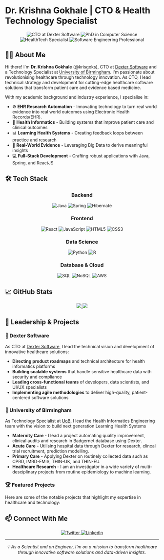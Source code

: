 # Dr. Krishna Gokhale | CTO & Health Technology Specialist

<div align="center">
  <img src="https://img.shields.io/badge/CTO-Dexter_Software-purple?style=for-the-badge" alt="CTO at Dexter Software" />
  <img src="https://img.shields.io/badge/PhD-Computer_Science-orange?style=for-the-badge" alt="PhD in Computer Science" />
  <img src="https://img.shields.io/badge/HealthTech-Expert-blue?style=for-the-badge" alt="HealthTech Specialist" />
  <img src="https://img.shields.io/badge/Software_Engineering-Professional-red?style=for-the-badge" alt="Software Engineering Professional" />
</div>

## 👨‍🔬 About Me

Hi there! I'm **Dr. Krishna Gokhale** (@krisgoks), CTO at [Dexter Software](https://dexter.software/) and a Technology Specialist at [University of Birmingham](https://www.birmingham.ac.uk/staff/profiles/applied-health/gokhale-krishna). I'm passionate about revolutionising healthcare through technology innovation. As CTO, I lead technical strategy and development for cutting-edge healthcare software solutions that transform patient care and evidence based medicine.

With my academic background and industry experience, I specialise in:

- ⚙️ **EHR Research Automation** - Innovating technology to turn real world evidence into real world outcomes using Electronic Health Records(EHR).
- 🏥 **Health Informatics** - Building systems that improve patient care and clinical outcomes
- 📊 **Learning Health Systems** - Creating feedback loops between practice and research
- 🔬 **Real-World Evidence** - Leveraging Big Data to derive meaningful insights
- 💻 **Full-Stack Development** - Crafting robust applications with Java, Spring, and ReactJS

## 🛠️ Tech Stack

<div align="center">
  
### Backend
![Java](https://img.shields.io/badge/Java-ED8B00?style=for-the-badge&logo=java&logoColor=white)
![Spring](https://img.shields.io/badge/Spring-6DB33F?style=for-the-badge&logo=spring&logoColor=white)
![Hibernate](https://img.shields.io/badge/Hibernate-59666C?style=for-the-badge&logo=hibernate&logoColor=white)

### Frontend
![React](https://img.shields.io/badge/React-20232A?style=for-the-badge&logo=react&logoColor=61DAFB)
![JavaScript](https://img.shields.io/badge/JavaScript-F7DF1E?style=for-the-badge&logo=javascript&logoColor=black)
![HTML5](https://img.shields.io/badge/HTML5-E34F26?style=for-the-badge&logo=html5&logoColor=white)
![CSS3](https://img.shields.io/badge/CSS3-1572B6?style=for-the-badge&logo=css3&logoColor=white)

### Data Science
![Python](https://img.shields.io/badge/Python-3776AB?style=for-the-badge&logo=python&logoColor=white)
![R](https://img.shields.io/badge/R-276DC3?style=for-the-badge&logo=r&logoColor=white)

### Database & Cloud
![SQL](https://img.shields.io/badge/SQL-4479A1?style=for-the-badge&logo=postgresql&logoColor=white)
![NoSQL](https://img.shields.io/badge/NoSQL-4DB33D?style=for-the-badge&logo=mongodb&logoColor=white)
![AWS](https://img.shields.io/badge/AWS-232F3E?style=for-the-badge&logo=amazon-aws&logoColor=white)

</div>

## 📈 GitHub Stats

<div align="center">
  <a href="https://github.com/krisgoks">
    <picture>
      <source
        srcset="https://github-readme-stats-iota-livid-45.vercel.app/api?username=krisgoks&show_icons=true&theme=dark&show=reviews,discussions_started,discussions_answered,prs_merged,prs_merged_percentage"
        media="(prefers-color-scheme: dark)"
      />
      <source
        srcset="https://github-readme-stats-iota-livid-45.vercel.app/api?username=krisgoks&show_icons=true&show=reviews,discussions_started,discussions_answered,prs_merged,prs_merged_percentage"
        media="(prefers-color-scheme: light), (prefers-color-scheme: no-preference)"
      />
      <img src="https://github-readme-stats-iota-livid-45.vercel.app/api?username=krisgoks&show_icons=true&theme=dark&show=reviews,discussions_started,discussions_answered,prs_merged,prs_merged_percentage" />
    </picture>
  </a>
  <a href="https://github.com/krisgoks">
    <picture>
      <source
        srcset="https://github-readme-stats-iota-livid-45.vercel.app/api/top-langs/?username=krisgoks&show_icons=true&theme=dark&langs_count=8&layout=compact"
        media="(prefers-color-scheme: dark)"
      />
      <source
        srcset="https://github-readme-stats-iota-livid-45.vercel.app/api/top-langs/?username=krisgoks&show_icons=true&langs_count=8&layout=compact"
        media="(prefers-color-scheme: light), (prefers-color-scheme: no-preference)"
      />
      <img src="https://github-readme-stats-iota-livid-45.vercel.app/api/top-langs/?username=krisgoks&show_icons=true&theme=dark&langs_count=8&layout=compact" />
    </picture>
  </a>
</div>

## 🚀 Leadership & Projects

### 🏢 Dexter Software
As CTO at [Dexter Software](https://dexter.software/), I lead the technical vision and development of innovative healthcare solutions:
- **Directing product roadmaps** and technical architecture for health informatics platforms
- **Building scalable systems** that handle sensitive healthcare data with security and compliance
- **Leading cross-functional teams** of developers, data scientists, and UI/UX specialists
- **Implementing agile methodologies** to deliver high-quality, patient-centered software solutions

### 🏫 University of Birmingham
As Technology Specialist at [UoB](https://birmingham.ac.uk), I lead the Health Informatics Engineering team with the vision to build next generation Learning Health Systems
- **Maternity Care** - I lead a project automating quality improvement, clinical audits and research in Badgernet database using Dexter.
- **Acute Care** - Utilising hospital data through Dexter for research, clincal trial recruitment, prediction modelling.
- **Primary Care** - Applying Dexter on routinely collected data such as CPRD, IMRD-EMIS, THIN-UK, and THIN-EU.
- **Healthcare Research** - I am an investigator in a wide variety of multi-desciplinary projects from routine epidemiology to machine learning.

### 🏆 Featured Projects
Here are some of the notable projects that highlight my expertise in healthcare and technology:


## 📫 Connect With Me

<div align="center">
  <a href="https://twitter.com/KrishnaGokhale">
    <img src="https://img.shields.io/badge/Twitter-1DA1F2?style=for-the-badge&logo=twitter&logoColor=white" alt="Twitter" />
  </a>
  <a href="https://www.linkedin.com/in/krishna-gokhale-260b9830/">
    <img src="https://img.shields.io/badge/LinkedIn-0077B5?style=for-the-badge&logo=linkedin&logoColor=white" alt="LinkedIn" />
  </a>
</div>

---

<div align="center">
  <i>💡 As a Scientist and an Engineer, I'm on a mission to transform healthcare through innovative software solutions and data-driven insights.</i>
</div>

<!---
krisgoks/krisgoks is a ✨ special ✨ repository because its `README.md` (this file) appears on your GitHub profile.
You can click the Preview link to take a look at your changes.
--->
